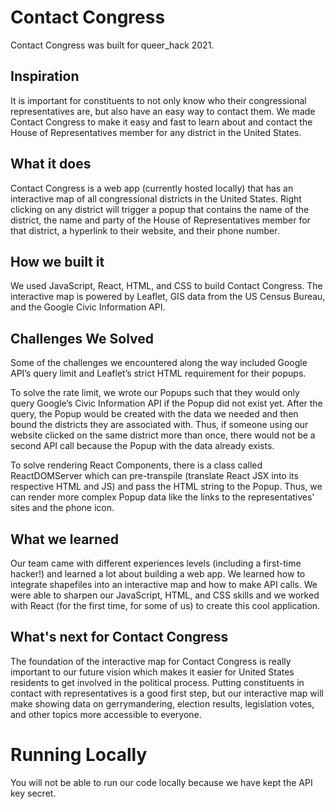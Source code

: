 # Contact Congress
Contact Congress was built for queer_hack 2021. 

## Inspiration

It is important for constituents to not only know who their congressional representatives are, but also have an easy way to contact them. We made Contact Congress to make it easy and fast to learn about and contact the House of Representatives member for any district in the United States.

## What it does

Contact Congress is a web app (currently hosted locally) that has an interactive map of all congressional districts in the United States. Right clicking on any district will trigger a popup that contains the name of the district, the name and party of the House of Representatives member for that district, a hyperlink to their website, and their phone number.

## How we built it

We used JavaScript, React, HTML, and CSS to build Contact Congress. The interactive map is powered by Leaflet, GIS data from the US Census Bureau, and the Google Civic Information API. 

## Challenges We Solved

Some of the challenges we encountered along the way included Google API’s query limit and Leaflet’s strict HTML requirement for their popups.

To solve the rate limit, we wrote our Popups such that they would only query Google’s Civic Information API if the Popup did not exist yet. After the query, the Popup would be created with the data we needed and then bound the districts they are associated with. Thus, if someone using our website clicked on the same district more than once, there would not be a second API call because the Popup with the data already exists.

To solve rendering React Components, there is a class called ReactDOMServer which can pre-transpile (translate React JSX into its respective HTML and JS) and pass the HTML string to the Popup. Thus, we can render more complex Popup data like the links to the representatives’ sites and the phone icon.

## What we learned
Our team came with different experiences levels (including a first-time hacker!) and learned a lot about building a web app. We learned how to integrate shapefiles into an interactive map and how to make API calls. We were able to sharpen our JavaScript, HTML, and CSS skills and we worked with React (for the first time, for some of us) to create this cool application.

## What's next for Contact Congress

The foundation of the interactive map for Contact Congress is really important to our future vision which makes it easier for United States residents to get involved in the political process. Putting constituents in contact with representatives is a good first step, but our interactive map will make showing data on gerrymandering, election results, legislation votes, and other topics more accessible to everyone.

# Running Locally
You will not be able to run our code locally because we have kept the API key secret.
